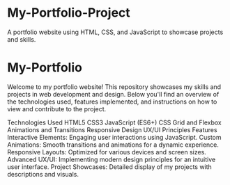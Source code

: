 # My-Portfolio-Project
A portfolio website using HTML, CSS, and JavaScript to showcase projects and skills.

# My-Portfolio
Welcome to my portfolio website! This repository showcases my skills and projects in web development and design. Below you'll find an overview of the technologies used, features implemented, and instructions on how to view and contribute to the project.

Technologies Used
HTML5
CSS3
JavaScript (ES6+)
CSS Grid and Flexbox
Animations and Transitions
Responsive Design
UX/UI Principles
Features
Interactive Elements: Engaging user interactions using JavaScript.
Custom Animations: Smooth transitions and animations for a dynamic experience.
Responsive Layouts: Optimized for various devices and screen sizes.
Advanced UX/UI: Implementing modern design principles for an intuitive user interface.
Project Showcases: Detailed display of my projects with descriptions and visuals.
